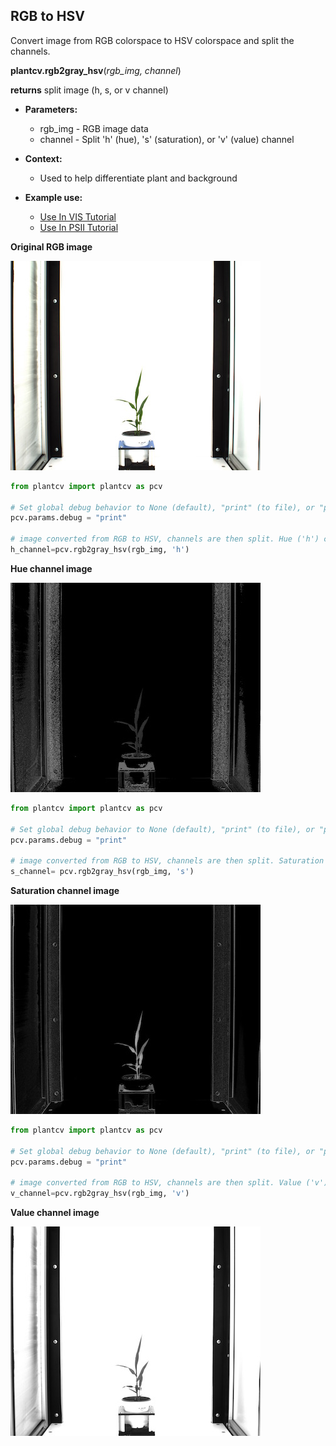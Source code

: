 ## RGB to HSV

Convert image from RGB colorspace to HSV colorspace and split the channels.

**plantcv.rgb2gray_hsv**(*rgb_img, channel*)

**returns** split image (h, s, or v channel)  

- **Parameters:**
    - rgb_img - RGB image data
    - channel - Split 'h' (hue), 's' (saturation), or 'v' (value) channel
   
- **Context:**
    - Used to help differentiate plant and background
- **Example use:**
    - [Use In VIS Tutorial](vis_tutorial.md)
    - [Use In PSII Tutorial](psII_tutorial.md)

**Original RGB image**

![Screenshot](img/documentation_images/rgb2hsv/original_image.jpg)

```python
from plantcv import plantcv as pcv

# Set global debug behavior to None (default), "print" (to file), or "plot" (Jupyter Notebooks or X11)
pcv.params.debug = "print"

# image converted from RGB to HSV, channels are then split. Hue ('h') channel is outputed.
h_channel=pcv.rgb2gray_hsv(rgb_img, 'h')
```

**Hue channel image**

![Screenshot](img/documentation_images/rgb2hsv/hsv_hue.jpg)

```python
from plantcv import plantcv as pcv
    
# Set global debug behavior to None (default), "print" (to file), or "plot" (Jupyter Notebooks or X11)
pcv.params.debug = "print"
    
# image converted from RGB to HSV, channels are then split. Saturation ('s') channel is outputed.    
s_channel= pcv.rgb2gray_hsv(rgb_img, 's')
```  

**Saturation channel image**

![Screenshot](img/documentation_images/rgb2hsv/hsv_saturation.jpg)

```python
from plantcv import plantcv as pcv

# Set global debug behavior to None (default), "print" (to file), or "plot" (Jupyter Notebooks or X11)
pcv.params.debug = "print"

# image converted from RGB to HSV, channels are then split. Value ('v') channel is outputed.
v_channel=pcv.rgb2gray_hsv(rgb_img, 'v')
```  

**Value channel image**

![Screenshot](img/documentation_images/rgb2hsv/hsv_value.jpg)
